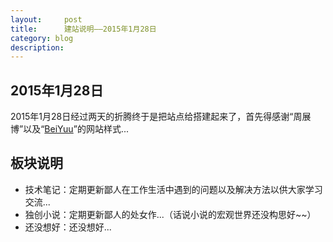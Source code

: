 ```yaml
---
layout:     post
title:      建站说明——2015年1月28日
category: blog
description:
---
```


## 2015年1月28日

2015年1月28日经过两天的折腾终于是把站点给搭建起来了，首先得感谢“周展博”以及“[BeiYuu][]”的网站样式...

## 板块说明

* 技术笔记：定期更新鄙人在工作生活中遇到的问题以及解决方法以供大家学习交流...
* 独创小说：定期更新鄙人的处女作...（话说小说的宏观世界还没构思好~~）
* 还没想好：还没想好...

[BeiYuu]:    http://beiyuu.com  "BeiYuu"